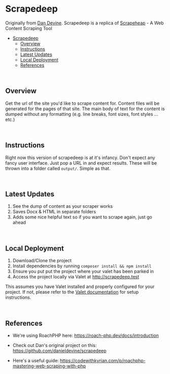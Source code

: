# Scrapedeep

Originally from [Dan Devine](https://github.com/danieldevine). Scrapedeep is a replica of [Scrapeheap](https://github.com/danieldevine/scrapeheap) - A Web Content Scraping Tool

- [Scrapedeep](#scrapedeep)
  - [Overview](#overview)
  - [Instructions](#instructions)
  - [Latest Updates](#latest-updates)
  - [Local Deployment](#local-deployment)
  - [References](#references)

&nbsp;

## Overview

Get the url of the site you'd like to scrape content for. Content files will be generated for the pages of that site. The main body of text for the content is dumped without any formatting (e.g. line breaks, font sizes, font styles ... etc.)

&nbsp;

## Instructions

Right now this version of scrapedeep is at it's infancy. Don't expect any fancy user interface. Just pop a URL in and expect results. These will be thrown into a folder called `output/`. Simple as that.

&nbsp;

## Latest Updates

1. See the dump of content as your scraper works
2. Saves Docx & HTML in separate folders
3. Adds some nice helpful text so if you want to scrape again, just go ahead

&nbsp;

## Local Deployment

1. Download/Clone the project
2. Install dependencies by running `composer install && npm install`
3. Ensure you put put the project where your valet has been parked in
4. Access the project locally via Valet at http://scrapedeep.test

This assumes you have Valet installed and properly configured for your project. If not, please refer to the [Valet documentation](https://laravel.com/docs/10.x/valet) for setup instructions.

&nbsp;

## References

- We're using RoachPHP here: https://roach-php.dev/docs/introduction

- Check out Dan's original project on this: https://github.com/danieldevine/scrapedeep

- Here's a useful guide: https://codewithkyrian.com/p/roachphp-mastering-web-scraping-with-php